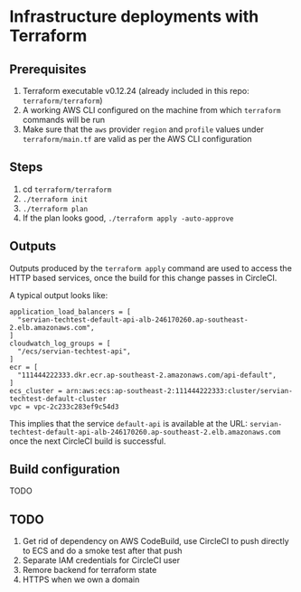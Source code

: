 # Infrastructure deployments with Terraform

## Prerequisites
1. Terraform executable v0.12.24 (already included in this repo: `terraform/terraform`)
1. A working AWS CLI configured on the machine from which `terraform` commands will be run
1. Make sure that the `aws` provider `region` and `profile` values under `terraform/main.tf` are valid as per the AWS CLI configuration

## Steps
1. cd `terraform/terraform`
1. `./terraform init`
1. `./terraform plan`
1. If the plan looks good, `./terraform apply -auto-approve`

## Outputs
Outputs produced by the `terraform apply` command are used to access the HTTP based services, once the build for this change passes in CircleCI. 

A typical output looks like:
```
application_load_balancers = [
  "servian-techtest-default-api-alb-246170260.ap-southeast-2.elb.amazonaws.com",
]
cloudwatch_log_groups = [
  "/ecs/servian-techtest-api",
]
ecr = [
  "111444222333.dkr.ecr.ap-southeast-2.amazonaws.com/api-default",
]
ecs_cluster = arn:aws:ecs:ap-southeast-2:111444222333:cluster/servian-techtest-default-cluster
vpc = vpc-2c233c283ef9c54d3
```

This implies that the service `default-api` is available at the URL: `servian-techtest-default-api-alb-246170260.ap-southeast-2.elb.amazonaws.com` once the next CircleCI build is successful.

## Build configuration
TODO

## TODO
1. Get rid of dependency on AWS CodeBuild, use CircleCI to push directly to ECS and do a smoke test after that push
1. Separate IAM credentials for CircleCI user
1. Remore backend for terraform state
1. HTTPS when we own a domain
